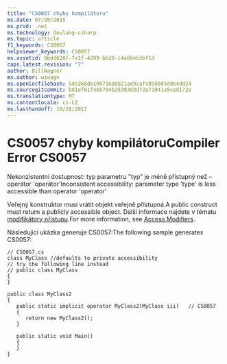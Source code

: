 ```yaml
---
title: "CS0057 chyby kompilátoru"
ms.date: 07/20/2015
ms.prod: .net
ms.technology: devlang-csharp
ms.topic: article
f1_keywords: CS0057
helpviewer_keywords: CS0057
ms.assetid: 0bdd628f-7a1f-4209-bb28-c4a66eb3bf1d
caps.latest.revision: "7"
author: BillWagner
ms.author: wiwagn
ms.openlocfilehash: 5de260da190716dd821ad9cafc0500d3dde4dd24
ms.sourcegitcommit: bd1ef61f4bb794b25383d3d72e71041a5ced172e
ms.translationtype: MT
ms.contentlocale: cs-CZ
ms.lasthandoff: 10/18/2017
---
```

# <a name="compiler-error-cs0057"></a><span data-ttu-id="46ef1-102">CS0057 chyby kompilátoru</span><span class="sxs-lookup"><span data-stu-id="46ef1-102">Compiler Error CS0057</span></span>
<span data-ttu-id="46ef1-103">Nekonzistentní dostupnost: typ parametru "typ" je méně přístupný než – operátor 'operátor'</span><span class="sxs-lookup"><span data-stu-id="46ef1-103">Inconsistent accessibility: parameter type 'type' is less accessible than operator 'operator'</span></span>  
  
 <span data-ttu-id="46ef1-104">Veřejný konstruktor musí vrátit objekt veřejně přístupná.</span><span class="sxs-lookup"><span data-stu-id="46ef1-104">A public construct must return a publicly accessible object.</span></span> <span data-ttu-id="46ef1-105">Další informace najdete v tématu [modifikátory přístupu](../../csharp/programming-guide/classes-and-structs/access-modifiers.md).</span><span class="sxs-lookup"><span data-stu-id="46ef1-105">For more information, see [Access Modifiers](../../csharp/programming-guide/classes-and-structs/access-modifiers.md).</span></span>  
  
 <span data-ttu-id="46ef1-106">Následující ukázka generuje CS0057:</span><span class="sxs-lookup"><span data-stu-id="46ef1-106">The following sample generates CS0057:</span></span>  
  
```  
// CS0057.cs  
class MyClass //defaults to private accessibility  
// try the following line instead  
// public class MyClass  
{  
}  
  
public class MyClass2  
{  
   public static implicit operator MyClass2(MyClass iii)   // CS0057  
   {  
      return new MyClass2();  
   }  
  
   public static void Main()  
   {  
   }  
}  
```
